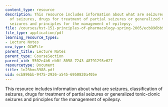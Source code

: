 ```yaml
---
content_type: resource
description: This resource includes information about what are seizures, classification
  of seizures, drugs for treatment of partial seizures or generalized tonic-clonic
  seizures and principles for the management of epilepsy.
file: /courses/hst-151-principles-of-pharmacology-spring-2005/ecb896bb94752936a5456950820a405e_ln23hms3988.pdf
file_type: application/pdf
learning_resource_types:
- Lecture Notes
ocw_type: OCWFile
parent_title: Lecture Notes
parent_type: CourseSection
parent_uid: 5502e4b6-eb0f-8058-7243-48791293e627
resourcetype: Document
title: ln23hms3988.pdf
uid: ecb896bb-9475-2936-a545-6950820a405e
---
```

This resource includes information about what are seizures, classification of seizures, drugs for treatment of partial seizures or generalized tonic-clonic seizures and principles for the management of epilepsy.

